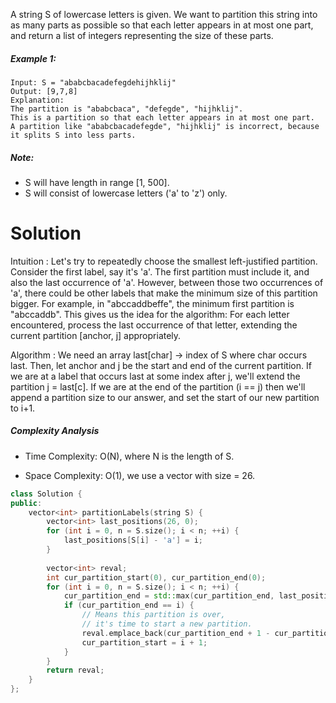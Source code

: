 A string S of lowercase letters is given. We want to partition this string into as many parts as possible so that each letter appears in at most one part, and return a list of integers representing the size of these parts.

##### Example 1:

```
Input: S = "ababcbacadefegdehijhklij"
Output: [9,7,8]
Explanation:
The partition is "ababcbaca", "defegde", "hijhklij".
This is a partition so that each letter appears in at most one part.
A partition like "ababcbacadefegde", "hijhklij" is incorrect, because it splits S into less parts.
```

##### Note:

* S will have length in range [1, 500].
* S will consist of lowercase letters ('a' to 'z') only.

# Solution

Intuition : Let's try to repeatedly choose the smallest left-justified partition. Consider the first label, say it's 'a'. The first partition must include it, and also the last occurrence of 'a'. However, between those two occurrences of 'a', there could be other labels that make the minimum size of this partition bigger. For example, in "abccaddbeffe", the minimum first partition is "abccaddb". This gives us the idea for the algorithm: For each letter encountered, process the last occurrence of that letter, extending the current partition [anchor, j] appropriately.

Algorithm : We need an array last[char] -> index of S where char occurs last. Then, let anchor and j be the start and end of the current partition. If we are at a label that occurs last at some index after j, we'll extend the partition j = last[c]. If we are at the end of the partition (i == j) then we'll append a partition size to our answer, and set the start of our new partition to i+1.

##### Complexity Analysis

* Time Complexity: O(N), where N is the length of S.

* Space Complexity: O(1), we use a vector with size = 26.

```cpp
class Solution {
public:
    vector<int> partitionLabels(string S) {
        vector<int> last_positions(26, 0);
        for (int i = 0, n = S.size(); i < n; ++i) {
            last_positions[S[i] - 'a'] = i;
        }
        
        vector<int> reval;
        int cur_partition_start(0), cur_partition_end(0);
        for (int i = 0, n = S.size(); i < n; ++i) {
            cur_partition_end = std::max(cur_partition_end, last_positions[S[i] - 'a']);
            if (cur_partition_end == i) {
                // Means this partition is over,
                // it's time to start a new partition.
                reval.emplace_back(cur_partition_end + 1 - cur_partition_start);
                cur_partition_start = i + 1;
            }
        }
        return reval;
    }
};
```
